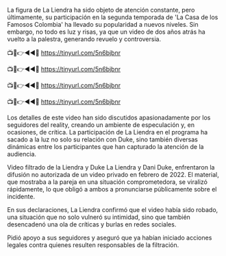 La figura de La Liendra ha sido objeto de atención constante, pero últimamente, su participación en la segunda temporada de 'La Casa de los Famosos Colombia' ha llevado su popularidad a nuevos niveles. Sin embargo, no todo es luz y risas, ya que un video de dos años atrás ha vuelto a la palestra, generando revuelo y controversia.

📺📱👉◄◄🔴  https://tinyurl.com/5n6bjbnr

📺📱👉◄◄🔴  https://tinyurl.com/5n6bjbnr

📺📱👉◄◄🔴  https://tinyurl.com/5n6bjbnr

📺📱👉◄◄🔴  https://tinyurl.com/5n6bjbnr


Los detalles de este video han sido discutidos apasionadamente por los seguidores del reality, creando un ambiente de especulación y, en ocasiones, de crítica. La participación de La Liendra en el programa ha sacado a la luz no solo su relación con Duke, sino también diversas dinámicas entre los participantes que han capturado la atención de la audiencia.

Video filtrado de la Liendra y Duke
La Liendra y Dani Duke, enfrentaron la difusión no autorizada de un video privado en febrero de 2022. El material, que mostraba a la pareja en una situación comprometedora, se viralizó rápidamente, lo que obligó a ambos a pronunciarse públicamente sobre el incidente.

En sus declaraciones, La Liendra confirmó que el video había sido robado, una situación que no solo vulneró su intimidad, sino que también desencadenó una ola de críticas y burlas en redes sociales.

Pidió apoyo a sus seguidores y aseguró que ya habían iniciado acciones legales contra quienes resulten responsables de la filtración.


